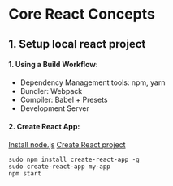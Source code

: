 # Core React Concepts

## 1. Setup local react project
#### 1. Using a Build Workflow:
- Dependency Management tools: npm, yarn
- Bundler: Webpack
- Compiler: Babel + Presets
- Development Server

#### 2. Create React App: 
[Install node.js](https://nodejs.org/en/)
[Create React project](https://github.com/facebook/create-react-app)
```
sudo npm install create-react-app -g
sudo create-react-app my-app
npm start
```
